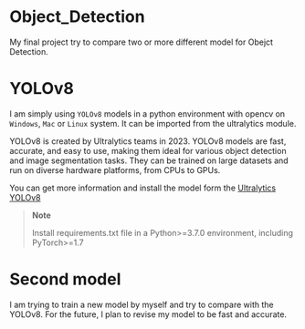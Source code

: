 # Object_Detection

My final project try to compare two or more different model for Obejct Detection. 

# YOLOv8
I am simply using `YOLOv8` models in a python environment with opencv on `Windows`, `Mac` or `Linux` system. It can be imported from the ultralytics module.

YOLOv8 is created by Ultralytics teams in 2023. YOLOv8 models are fast, accurate, and easy to use, making them ideal for various object detection and image segmentation tasks. They can be trained on large datasets and run on diverse hardware platforms, from CPUs to GPUs.

You can get more information and install the model form the [Ultralytics YOLOv8](https://colab.research.google.com/github/ultralytics/ultralytics/blob/main/examples/tutorial.ipynb)

> **Note**
>
> Install requirements.txt file in a Python>=3.7.0 environment, including PyTorch>=1.7

# Second model
I am trying to train a new model by myself and try to compare with the YOLOv8. For the future, I plan to revise my model to be fast and accurate.
